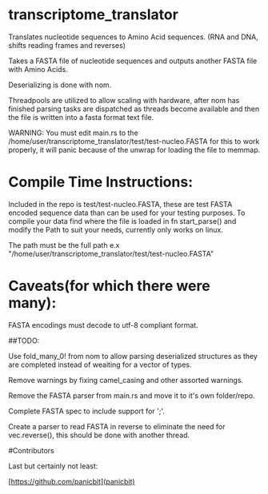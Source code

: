 # transcriptome_translator
Translates nucleotide sequences to Amino Acid sequences. (RNA and DNA, shifts reading frames and reverses)

Takes a FASTA file of nucleotide sequences and outputs another FASTA file with Amino Acids.

Deserializing is done with nom.

Threadpools are utilized to allow scaling with hardware, after nom has finished parsing tasks are dispatched as threads become available and then the file is written into a fasta format text file.

WARNING: You must edit main.rs to the /home/user/transcriptome_translator/test/test-nucleo.FASTA for this to work properly, it will panic because of the unwrap for loading the file to memmap.


# Compile Time Instructions:
  Included in the repo is test/test-nucleo.FASTA, these are test FASTA encoded sequence data than can be used for your testing purposes.  To compile your data find where the file is loaded in fn start_parse() and modify the Path to suit your needs, currently only works on linux.
  
  The path must be the full path e.x "/home/user/transcriptome_translator/test/test-nucleo.FASTA"
  
# Caveats(for which there were many):
  FASTA encodings must decode to utf-8 compliant format.
  
##TODO:

Use fold_many_0! from nom to allow parsing deserialized structures as they are completed instead of weaiting for a vector of types.

Remove warnings by fixing camel_casing and other assorted warnings.

Remove the FASTA parser from main.rs and move it to it's own folder/repo.

Complete FASTA spec to include support for ';'.

Create a parser to read FASTA in reverse to eliminate the need for vec.reverse(), this should be done with another thread.

#Contributors

Last but certainly not least:

[https://github.com/panicbit](panicbit)
